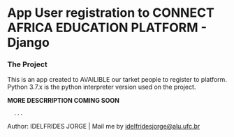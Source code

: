 # App User registration to CONNECT AFRICA EDUCATION PLATFORM - Django



###  The Project


This is an app created to AVAILIBLE our tarket people to register to platform.
Python 3.7.x is the python interpreter version used on the project. 

**MORE DESCRRIPTION COMING SOON**

      ...
      
      

Author: IDELFRIDES JORGE |
Mail me by idelfridesjorge@alu.ufc.br
